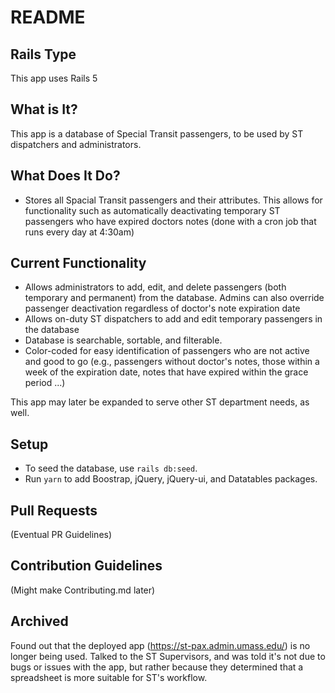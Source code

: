 # README

## Rails Type

This app uses Rails 5

## What is It?

This app is a database of Special Transit passengers, to be used by ST dispatchers and administrators.

## What Does It Do?

- Stores all Spacial Transit passengers and their attributes. This allows for functionality such as automatically deactivating temporary ST passengers who have expired doctors notes (done with a cron job that runs every day at 4:30am)

## Current Functionality

- Allows administrators to add, edit, and delete passengers (both temporary and permanent) from the database. Admins can also override passenger deactivation regardless of doctor's note expiration date
- Allows on-duty ST dispatchers to add and edit temporary passengers in the database
- Database is searchable, sortable, and filterable.
- Color-coded for easy identification of passengers who are not active and good to go (e.g., passengers without doctor's notes, those within a week of the expiration date, notes that have expired within the grace period ...)

This app may later be expanded to serve other ST department needs, as well.

## Setup

- To seed the database, use `rails db:seed`.
- Run `yarn` to add Boostrap, jQuery, jQuery-ui, and Datatables packages.

## Pull Requests

(Eventual PR Guidelines)

## Contribution Guidelines
(Might make Contributing.md later)

## Archived

Found out that the deployed app (https://st-pax.admin.umass.edu/) is no longer being used. Talked to the ST Supervisors, and was told it's not due to bugs or issues with the app, but rather because they determined that a spreadsheet is more suitable for ST's workflow.
